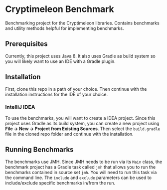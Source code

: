 # Cryptimeleon Benchmark
Benchmarking project for the Cryptimeleon libraries.
Contains benchmarks and utility methods helpful for implementing benchmarks.

## Prerequisites

Currently, this project uses Java 8. It also uses Gradle as build system so you will likely want to use an IDE with a Gradle plugin.

## Installation

First, clone this repo in a path of your choice.
Then continue with the installation instructions for the IDE of your choice.

### IntelliJ IDEA

To use the benchmarks, you will want to create a IDEA project. Since this project uses Gradle as its build system, you can create a new project using **File -> New -> Project from Existing Sources**. Then select the `build.gradle` file in the cloned repo folder and continue with the installation.

## Running Benchmarks

The benchmarks use JMH.
Since JMH needs to be run via its `Main` class, the benchmark project has a Gradle task called `jmh` that allows you to run the benchmarks contained in source set `jmh`.
You will need to run this task via the command line.
The `include` and `exclude` parameters can be used to include/exclude specific benchmarks in/from the run.
